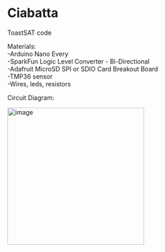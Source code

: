 # Ciabatta
ToastSAT code  
  
Materials:  
  -Arduino Nano Every  
  -SparkFun Logic Level Converter - Bi-Directional  
  -Adafruit MicroSD SPI or SDIO Card Breakout Board  
  -TMP36 sensor  
  -Wires, leds, resistors  
  
Circuit Diagram:  

<img width="310" alt="image" src="https://user-images.githubusercontent.com/90806944/143334922-b20b4018-2b08-4166-b7fa-a318cea42d9a.png">

  
